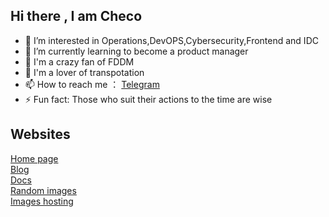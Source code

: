 ## Hi there , I am Checo

<!--
**sergioperezcheco/sergioperezcheco** is a ✨ _special_ ✨ repository because its `README.md` (this file) appears on your GitHub profile.

Here are some ideas to get you started:

-->

- 👀 I’m interested in Operations,DevOPS,Cybersecurity,Frontend and IDC
- 🌱 I’m currently learning to become a product manager
- 🚀 I'm a crazy fan of FDDM
- 🚄 I'm a lover of transpotation
- 📫 How to reach me ： [Telegram](https://t.me/iiiiiikun)
- ⚡ Fun fact: Those who suit their actions to the time are wise

## Websites
[Home page](https://home.checo.cc) </br>
[Blog](https://blog.checo.cc) </br>
[Docs](https://docs.checo.cc) </br>
[Random images](https://random.fddm.cc) </br>
[Images hosting](https://img.checo.cc)


